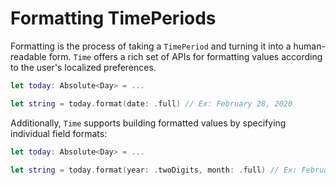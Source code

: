 # Formatting TimePeriods

Formatting is the process of taking a `TimePeriod` and turning it into a human-readable form. `Time` offers a rich set of APIs for formatting values according to the user's localized preferences.

```swift
let today: Absolute<Day> = ...

let string = today.format(date: .full) // Ex: February 28, 2020
```

Additionally, `Time` supports building formatted values by specifying individual field formats:

```swift
let today: Absolute<Day> = ...

let string = today.format(year: .twoDigits, month: .full) // Ex: February '20
```

